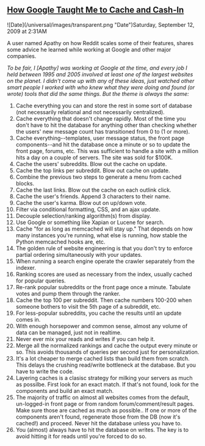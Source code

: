 ## [How Google Taught Me to Cache and Cash-In](/blog/2009/9/12/how-google-taught-me-to-cache-and-cash-in.html)

<div class="journal-entry-tag journal-entry-tag-post-title"><span class="posted-on">![Date](/universal/images/transparent.png "Date")Saturday, September 12, 2009 at 2:31AM</span></div>

<div class="body">

A user named Apathy[](http://highscalability.com/links/goto/759/643/links_weblink) on how Reddit scales some of their features, shares some advice he learned while working at Google and other major companies.  

_To be fair, I [Apathy] was working at Google at the time, and every job I held between 1995 and 2005 involved at least one of the largest websites on the planet. I didn't come up with any of these ideas, just watched other smart people I worked with who knew what they were doing and found (or wrote) tools that did the same things. But the theme is always the same:_

1.  Cache everything you can and store the rest in some sort of database (not necessarily relational and not necessarily centralized).
2.  Cache everything that doesn't change rapidly. Most of the time you don't have to hit the database for anything other than checking whether the users' new message count has transitioned from 0 to (1 or more).
3.  Cache everything--templates, user message status, the front page components--and hit the database once a minute or so to update the front page, forums, etc. This was sufficient to handle a site with a million hits a day on a couple of servers. The site was sold for $100K.
4.  Cache the users' subreddits. Blow out the cache on update.
5.  Cache the top links per subreddit. Blow out cache on update.
6.  Combine the previous two steps to generate a menu from cached blocks.
7.  Cache the last links. Blow out the cache on each outlink click.
8.  Cache the user's friends. Append 3 characters to their name.
9.  Cache the user's karma. Blow out on up/down vote.
10.  Filter via conditional formatting, CSS, and an ajax update.
11.  Decouple selection/ranking algorithm(s) from display.
12.  Use Google or something like Xapian or Lucene for search.
13.  Cache "for as long as memcached will stay up." That depends on how many instances you're running, what else is running, how stable the Python memcached hooks are, etc.
14.  The golden rule of website engineering is that you don't try to enforce partial ordering simultaneously with your updates.
15.  When running a search engine operate the crawler separately from the indexer.
16.  Ranking scores are used as necessary from the index, usually cached for popular queries.
17.  Re-rank popular subreddits or the front page once a minute. Tabulate votes and pump them through the ranker.
18.  Cache the top 100 per subreddit. Then cache numbers 100-200 when someone bothers to visit the 5th page of a subreddit, etc.
19.  For less-popular subreddits, you cache the results until an update comes in.
20.  With enough horsepower and common sense, almost any volume of data can be managed, just not in realtime.
21.  Never ever mix your reads and writes if you can help it.
22.  Merge all the normalized rankings and cache the output every minute or so. This avoids thousands of queries per second just for personalization.
23.  It's a lot cheaper to merge cached lists than build them from scratch. This delays the crushing read/write bottleneck at the database. But you have to write the code.
24.  Layering caches is a clasisc strategy for milking your servers as much as possilbe. First look for an exact match. If that's not found, look for the components and build an exact match.
25.  The majority of traffic on almost all websites comes from the default, un-logged-in front page or from random forum/comment/result pages. Make sure those are cached as much as possible.. If one or more of the components aren't found, regenerate those from the DB (now it's cached!) and proceed. Never hit the database unless you have to.
26.  You (almost) always have to hit the database on writes. The key is to avoid hitting it for reads until you're forced to do so.

</div>